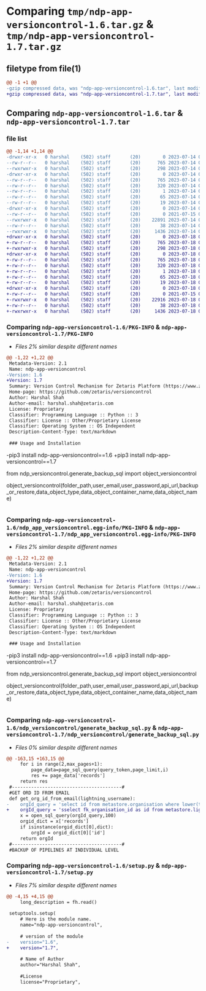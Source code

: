 # Comparing `tmp/ndp-app-versioncontrol-1.6.tar.gz` & `tmp/ndp-app-versioncontrol-1.7.tar.gz`

## filetype from file(1)

```diff
@@ -1 +1 @@
-gzip compressed data, was "ndp-app-versioncontrol-1.6.tar", last modified: Fri Jul 14 06:40:48 2023, max compression
+gzip compressed data, was "ndp-app-versioncontrol-1.7.tar", last modified: Tue Jul 18 07:06:05 2023, max compression
```

## Comparing `ndp-app-versioncontrol-1.6.tar` & `ndp-app-versioncontrol-1.7.tar`

### file list

```diff
@@ -1,14 +1,14 @@
-drwxr-xr-x   0 harshal    (502) staff       (20)        0 2023-07-14 06:40:48.135995 ndp-app-versioncontrol-1.6/
--rw-r--r--   0 harshal    (502) staff       (20)      765 2023-07-14 06:40:48.135553 ndp-app-versioncontrol-1.6/PKG-INFO
--rwxrwxr-x   0 harshal    (502) staff       (20)      298 2023-07-14 06:39:26.000000 ndp-app-versioncontrol-1.6/README.md
-drwxr-xr-x   0 harshal    (502) staff       (20)        0 2023-07-14 06:40:48.133025 ndp-app-versioncontrol-1.6/ndp_app_versioncontrol.egg-info/
--rw-r--r--   0 harshal    (502) staff       (20)      765 2023-07-14 06:40:47.000000 ndp-app-versioncontrol-1.6/ndp_app_versioncontrol.egg-info/PKG-INFO
--rw-r--r--   0 harshal    (502) staff       (20)      320 2023-07-14 06:40:48.000000 ndp-app-versioncontrol-1.6/ndp_app_versioncontrol.egg-info/SOURCES.txt
--rw-r--r--   0 harshal    (502) staff       (20)        1 2023-07-14 06:40:47.000000 ndp-app-versioncontrol-1.6/ndp_app_versioncontrol.egg-info/dependency_links.txt
--rw-r--r--   0 harshal    (502) staff       (20)       65 2023-07-14 06:40:47.000000 ndp-app-versioncontrol-1.6/ndp_app_versioncontrol.egg-info/requires.txt
--rw-r--r--   0 harshal    (502) staff       (20)       19 2023-07-14 06:40:47.000000 ndp-app-versioncontrol-1.6/ndp_app_versioncontrol.egg-info/top_level.txt
-drwxr-xr-x   0 harshal    (502) staff       (20)        0 2023-07-14 06:40:48.133758 ndp-app-versioncontrol-1.6/ndp_versioncontrol/
--rw-r--r--   0 harshal    (502) staff       (20)        0 2021-07-15 08:59:23.000000 ndp-app-versioncontrol-1.6/ndp_versioncontrol/__init__.py
--rwxrwxr-x   0 harshal    (502) staff       (20)    22891 2023-07-14 06:38:25.000000 ndp-app-versioncontrol-1.6/ndp_versioncontrol/generate_backup_sql.py
--rw-r--r--   0 harshal    (502) staff       (20)       38 2023-07-14 06:40:48.136310 ndp-app-versioncontrol-1.6/setup.cfg
--rwxrwxr-x   0 harshal    (502) staff       (20)     1436 2023-07-14 06:39:04.000000 ndp-app-versioncontrol-1.6/setup.py
+drwxr-xr-x   0 harshal    (502) staff       (20)        0 2023-07-18 07:06:05.571924 ndp-app-versioncontrol-1.7/
+-rw-r--r--   0 harshal    (502) staff       (20)      765 2023-07-18 07:06:05.571544 ndp-app-versioncontrol-1.7/PKG-INFO
+-rwxrwxr-x   0 harshal    (502) staff       (20)      298 2023-07-18 07:05:35.000000 ndp-app-versioncontrol-1.7/README.md
+drwxr-xr-x   0 harshal    (502) staff       (20)        0 2023-07-18 07:06:05.570068 ndp-app-versioncontrol-1.7/ndp_app_versioncontrol.egg-info/
+-rw-r--r--   0 harshal    (502) staff       (20)      765 2023-07-18 07:06:05.000000 ndp-app-versioncontrol-1.7/ndp_app_versioncontrol.egg-info/PKG-INFO
+-rw-r--r--   0 harshal    (502) staff       (20)      320 2023-07-18 07:06:05.000000 ndp-app-versioncontrol-1.7/ndp_app_versioncontrol.egg-info/SOURCES.txt
+-rw-r--r--   0 harshal    (502) staff       (20)        1 2023-07-18 07:06:05.000000 ndp-app-versioncontrol-1.7/ndp_app_versioncontrol.egg-info/dependency_links.txt
+-rw-r--r--   0 harshal    (502) staff       (20)       65 2023-07-18 07:06:05.000000 ndp-app-versioncontrol-1.7/ndp_app_versioncontrol.egg-info/requires.txt
+-rw-r--r--   0 harshal    (502) staff       (20)       19 2023-07-18 07:06:05.000000 ndp-app-versioncontrol-1.7/ndp_app_versioncontrol.egg-info/top_level.txt
+drwxr-xr-x   0 harshal    (502) staff       (20)        0 2023-07-18 07:06:05.570946 ndp-app-versioncontrol-1.7/ndp_versioncontrol/
+-rw-r--r--   0 harshal    (502) staff       (20)        0 2021-07-15 08:59:23.000000 ndp-app-versioncontrol-1.7/ndp_versioncontrol/__init__.py
+-rwxrwxr-x   0 harshal    (502) staff       (20)    22916 2023-07-18 07:05:20.000000 ndp-app-versioncontrol-1.7/ndp_versioncontrol/generate_backup_sql.py
+-rw-r--r--   0 harshal    (502) staff       (20)       38 2023-07-18 07:06:05.572054 ndp-app-versioncontrol-1.7/setup.cfg
+-rwxrwxr-x   0 harshal    (502) staff       (20)     1436 2023-07-18 07:05:46.000000 ndp-app-versioncontrol-1.7/setup.py
```

### Comparing `ndp-app-versioncontrol-1.6/PKG-INFO` & `ndp-app-versioncontrol-1.7/PKG-INFO`

 * *Files 2% similar despite different names*

```diff
@@ -1,22 +1,22 @@
 Metadata-Version: 2.1
 Name: ndp-app-versioncontrol
-Version: 1.6
+Version: 1.7
 Summary: Version Control Mechanism for Zetaris Platform (https://www.zetaris.com/)
 Home-page: https://github.com/zetaris/versioncontrol
 Author: Harshal Shah
 Author-email: harshal.shah@zetaris.com
 License: Proprietary
 Classifier: Programming Language :: Python :: 3
 Classifier: License :: Other/Proprietary License
 Classifier: Operating System :: OS Independent
 Description-Content-Type: text/markdown
 
 ### Usage and Installation
 ```
-pip3 install ndp-app-versioncontrol==1.6
+pip3 install ndp-app-versioncontrol==1.7
 
 from ndp_versioncontrol.generate_backup_sql import object_versioncontrol
 
 object_versioncontrol(folder_path,user_email,user_password,api_url,backup_or_restore,data_object_type,data_object_container_name,data_object_name)
 
 ```
```

### Comparing `ndp-app-versioncontrol-1.6/ndp_app_versioncontrol.egg-info/PKG-INFO` & `ndp-app-versioncontrol-1.7/ndp_app_versioncontrol.egg-info/PKG-INFO`

 * *Files 2% similar despite different names*

```diff
@@ -1,22 +1,22 @@
 Metadata-Version: 2.1
 Name: ndp-app-versioncontrol
-Version: 1.6
+Version: 1.7
 Summary: Version Control Mechanism for Zetaris Platform (https://www.zetaris.com/)
 Home-page: https://github.com/zetaris/versioncontrol
 Author: Harshal Shah
 Author-email: harshal.shah@zetaris.com
 License: Proprietary
 Classifier: Programming Language :: Python :: 3
 Classifier: License :: Other/Proprietary License
 Classifier: Operating System :: OS Independent
 Description-Content-Type: text/markdown
 
 ### Usage and Installation
 ```
-pip3 install ndp-app-versioncontrol==1.6
+pip3 install ndp-app-versioncontrol==1.7
 
 from ndp_versioncontrol.generate_backup_sql import object_versioncontrol
 
 object_versioncontrol(folder_path,user_email,user_password,api_url,backup_or_restore,data_object_type,data_object_container_name,data_object_name)
 
 ```
```

### Comparing `ndp-app-versioncontrol-1.6/ndp_versioncontrol/generate_backup_sql.py` & `ndp-app-versioncontrol-1.7/ndp_versioncontrol/generate_backup_sql.py`

 * *Files 0% similar despite different names*

```diff
@@ -163,15 +163,15 @@
     for i in range(2,max_pages+1):
         page_data=page_sql_query(query_token,page_limit,i)
         res += page_data['records']
     return res
 #----------------------------------------# 
 #GET ORD ID FROM EMAIL
 def get_org_id_from_email(lightning_username):
-    orgId_query = 'select id from metastore.organisation where lower(trim(email))='+"\'"+str(lightning_username)+"\'"
+    orgId_query = 'sselect fk_organisation_id as id from metastore.lightning_user where lower(trim(email))='+"\'"+str(lightning_username)+"\'"
     x = open_sql_query(orgId_query,100)
     orgid_dict = x['records']
     if isinstance(orgid_dict[0],dict):
         orgId = orgid_dict[0]['id']
     return orgId
 #----------------------------------------#
 #BACKUP OF PIPELINES AT INDIVIDUAL LEVEL
```

### Comparing `ndp-app-versioncontrol-1.6/setup.py` & `ndp-app-versioncontrol-1.7/setup.py`

 * *Files 7% similar despite different names*

```diff
@@ -4,15 +4,15 @@
     long_description = fh.read()
   
 setuptools.setup(
     # Here is the module name.
     name="ndp-app-versioncontrol",
   
     # version of the module
-    version="1.6",
+    version="1.7",
   
     # Name of Author
     author="Harshal Shah",
 
     #License
     license="Proprietary",
```

